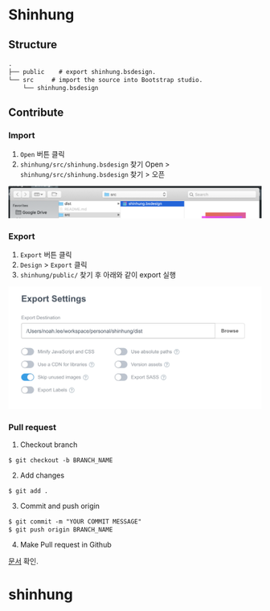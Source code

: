 # Shinhung

## Structure

```shell
.
├── public    # export shinhung.bsdesign.
└── src     # import the source into Bootstrap studio.
    └── shinhung.bsdesign
```

## Contribute

### Import

1. `Open` 버튼 클릭
2. `shinhung/src/shinhung.bsdesign` 찾기
Open > `shinhung/src/shinhung.bsdesign` 찾기 > 오픈

![import file](./img/import.png)

### Export

1. `Export` 버튼 클릭
2. `Design` > `Export` 클릭
3. `shinhung/public/` 찾기 후 아래와 같이 export 실행

![export button](./img/export-options.png)

### Pull request

1. Checkout branch
```shell
$ git checkout -b BRANCH_NAME
```
2. Add changes
```shell
$ git add .
```
3. Commit and push origin
```shell
$ git commit -m "YOUR COMMIT MESSAGE"
$ git push origin BRANCH_NAME
```
4. Make Pull request in Github

[문서](https://opensource.com/article/19/7/create-pull-request-github) 확인.

# shinhung
